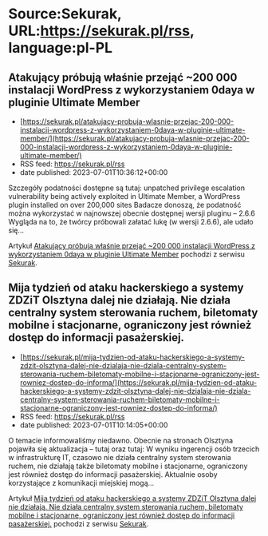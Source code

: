 # Source:Sekurak, URL:https://sekurak.pl/rss, language:pl-PL

## Atakujący próbują właśnie przejąć ~200 000 instalacji WordPress z wykorzystaniem 0daya w pluginie Ultimate Member
 - [https://sekurak.pl/atakujacy-probuja-wlasnie-przejac-200-000-instalacji-wordpress-z-wykorzystaniem-0daya-w-pluginie-ultimate-member/](https://sekurak.pl/atakujacy-probuja-wlasnie-przejac-200-000-instalacji-wordpress-z-wykorzystaniem-0daya-w-pluginie-ultimate-member/)
 - RSS feed: https://sekurak.pl/rss
 - date published: 2023-07-01T10:36:12+00:00

<p>Szczegóły podatności dostępne są tutaj: unpatched privilege escalation vulnerability being actively exploited in&#160;Ultimate Member, a WordPress plugin installed on over 200,000 sites Badacze donoszą, że podatność można wykorzystać w najnowszej obecnie dostępnej wersji pluginu &#8211; 2.6.6 Wygląda na to, że twórcy próbowali załatać lukę (w wersji 2.6.6), ale udało się...</p>
<p>Artykuł <a href="https://sekurak.pl/atakujacy-probuja-wlasnie-przejac-200-000-instalacji-wordpress-z-wykorzystaniem-0daya-w-pluginie-ultimate-member/" rel="nofollow">Atakujący próbują właśnie przejąć ~200 000 instalacji WordPress z wykorzystaniem 0daya w pluginie Ultimate Member</a> pochodzi z serwisu <a href="https://sekurak.pl" rel="nofollow">Sekurak</a>.</p>

## Mija tydzień od ataku hackerskiego a systemy ZDZiT Olsztyna dalej nie działają. Nie działa centralny system sterowania ruchem, biletomaty mobilne i stacjonarne, ograniczony jest również dostęp do informacji pasażerskiej.
 - [https://sekurak.pl/mija-tydzien-od-ataku-hackerskiego-a-systemy-zdzit-olsztyna-dalej-nie-dzialaja-nie-dziala-centralny-system-sterowania-ruchem-biletomaty-mobilne-i-stacjonarne-ograniczony-jest-rowniez-dostep-do-informa/](https://sekurak.pl/mija-tydzien-od-ataku-hackerskiego-a-systemy-zdzit-olsztyna-dalej-nie-dzialaja-nie-dziala-centralny-system-sterowania-ruchem-biletomaty-mobilne-i-stacjonarne-ograniczony-jest-rowniez-dostep-do-informa/)
 - RSS feed: https://sekurak.pl/rss
 - date published: 2023-07-01T10:14:05+00:00

<p>O temacie informowaliśmy niedawno. Obecnie na stronach Olsztyna pojawiła się aktualizacja &#8211; tutaj oraz tutaj: W&#160;wyniku ingerencji osób trzecich w infrastrukturę IT, czasowo nie działa centralny system sterowania ruchem, nie działają także biletomaty mobilne i stacjonarne, ograniczony jest również dostęp do informacji pasażerskiej. Aktualnie osoby korzystające z komunikacji miejskiej mogą...</p>
<p>Artykuł <a href="https://sekurak.pl/mija-tydzien-od-ataku-hackerskiego-a-systemy-zdzit-olsztyna-dalej-nie-dzialaja-nie-dziala-centralny-system-sterowania-ruchem-biletomaty-mobilne-i-stacjonarne-ograniczony-jest-rowniez-dostep-do-informa/" rel="nofollow">Mija tydzień od ataku hackerskiego a systemy ZDZiT Olsztyna dalej nie działają. Nie działa centralny system sterowania ruchem, biletomaty mobilne i stacjonarne, ograniczony jest również dostęp do informacji pasażerskiej.</a> pochodzi z serwisu <a href="https://sekurak.pl" rel="nofollow">Sekurak</a>.</p>

